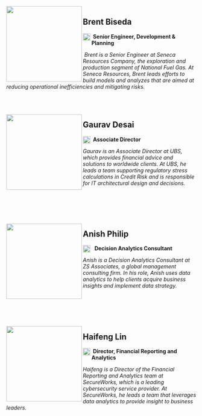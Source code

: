 <img src="brent_biseda.jpg" width="200" height="200" align="left"/>  

## Brent Biseda

 <a href="https://www.linkedin.com/in/brentbiseda/" target="_blank"><img src="linkedin.png" width="20" align="left"/></a> &nbsp;**Senior Engineer, Development & Planning** 

&nbsp;*Brent is a Senior Engineer at Seneca Resources Company, the exploration and production segment of National Fuel Gas. At Seneca Resources, Brent leads efforts to build models and analyzes that are aimed at reducing operational inefficiencies and mitigating risks.*<br><br><br><br>

<img src="gaurav_desai.jpg" width="200" height="200" align="left"/>  
  
## Gaurav Desai

<a href="https://www.linkedin.com/in/gauravkdesai/" target="_blank"> <img src="linkedin.png" width="20" align="left"/></a> &nbsp;**Associate Director**
 
*Gaurav is an Associate Director at UBS, which provides financial advice and solutions to worldwide clients. At UBS, he leads a team supporting regulatory stress calculations in Credit Risk and is responsible for IT architectural design and decisions.*<br><br><br><br><br><br>

<img src="anish_philip.jpg" width="200" height="200" align="left" />  

## Anish Philip

<a href="https://www.linkedin.com/in/anish1philip/" target="_blank"> <img src="linkedin.png" width="20" align="left"/></a> &nbsp; **Decision Analytics Consultant** 

*Anish is a Decision Analytics Consultant at ZS Associates, a global management consulting firm. In his role, Anish uses data analytics to help clients acquire business insights and implement data strategy.*<br><br><br><br><br><br>


<img src="haifeng_lin.jpg" width="200" height="200" align="left"/>  


## Haifeng Lin

<a href="https://www.linkedin.com/in/haifeng-lin/" target="_blank"> <img src="linkedin.png" width="20" align="left"/></a> &nbsp;**Director, Financial Reporting and Analytics**

*Haifeng is a Director of the Financial Reporting and Analytics team at SecureWorks, which is a leading cybersecurity service provider. At SecureWorks, he leads a team that leverages data analytics to provide insight to business leaders.*<br><br><br><br><br><br>
